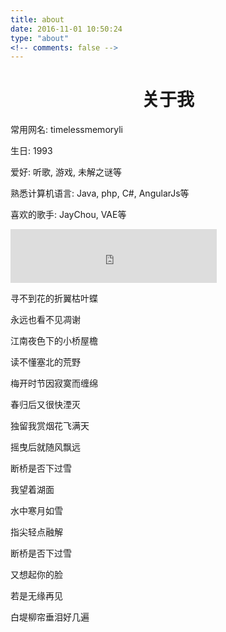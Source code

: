 ```yaml
---
title: about
date: 2016-11-01 10:50:24
type: "about"
<!-- comments: false -->
---
```

<h1 align = "center">关于我</h1>

常用网名: timelessmemoryli

生日: 1993

爱好: 听歌, 游戏, 未解之谜等

熟悉计算机语言: Java, php, C#, AngularJs等

喜欢的歌手: JayChou, VAE等

<iframe frameborder="no" border="0" marginwidth="0" marginheight="0" width=330 height=86 src="http://music.163.com/outchain/player?type=2&id=167937&auto=1&height=66"></iframe>

寻不到花的折翼枯叶蝶

永远也看不见凋谢

江南夜色下的小桥屋檐

读不懂塞北的荒野

梅开时节因寂寞而缠绵

春归后又很快湮灭

独留我赏烟花飞满天

摇曳后就随风飘远

断桥是否下过雪

我望着湖面

水中寒月如雪

指尖轻点融解

断桥是否下过雪

又想起你的脸

若是无缘再见

白堤柳帘垂泪好几遍